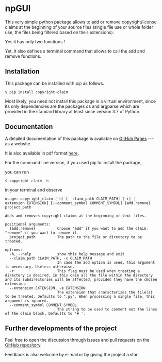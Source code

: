 # npGUI

This very simple python package allows to add or remove copyright/license claims at
the beginning of your  source files (single file use or whole folder use, the
files being filtered based on their extensions).

 Yes it has only two functions !


Yet, it also defines a terminal command that allows to call the add and remove functions.



## Installation
This package can be installed with pip as follows.

```
$ pip install copyright-claim
```

Most likely, you need not install this package in a virtual environment,
since its only dependencies are the packages os and argparse which are provided
in the standard library at least since version 3.7 of Python. 



## Documentation

A detailed documentation of this package is available on 
[GitHub Pages](https://completementgaga.github.io/copyright-claim/) --- as a website.

It is also available in pdf format
[here](https://github.com/completementgaga/npGUI/blob/master/sphinx/build/latex/npgui.pdf).

For the command line version, if you used pip to install the package,

you can run 
```
$ copyright-claim -h
```
in your terminal and observe
```
usage: copyright_claim [-h] [--claim_path CLAIM_PATH] [-r] [--extension EXTENSION] [--comment_symbol COMMENT_SYMBOL] {add,remove} project_path

Adds and removes copyright claims at the beginning of text files.

positional arguments:
  {add,remove}          Choose "add" if you want to add the claim, "remove" if you want to remove it.
  project_path          The path to the file or directory to be treated.

options:
  -h, --help            show this help message and exit
  --claim_path CLAIM_PATH, -c CLAIM_PATH
                        In case the add option is used, this argument is necessary. Useless otherwise.
  -r                    This flag must be used when treating a directory is desired. In this case all the file within the directory and its subdirectories will be affected, provided they have the chosen extension.
  --extension EXTENSION, -e EXTENSION
                        The extension that characterizes the file(s) to be treated. Defaults to ".py". When processing a single file, this argument is ignored.
  --comment_symbol COMMENT_SYMBOL
                        The string to be used to comment out the lines of the claim block. Defaults to '# '.
```



## Further developments of the project

Feel free to open the discussion through issues and pull requests on the [GitHub repository](https://github.com/completementgaga/copyright-claim).

Feedback is also welcome by e-mail or by giving the project a star.















